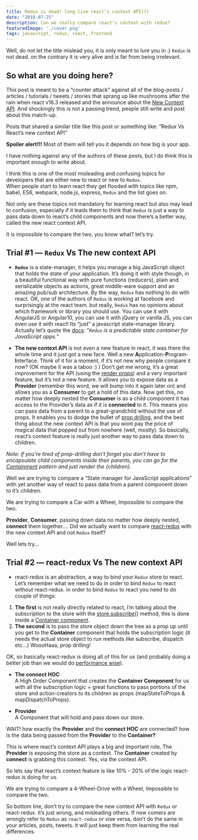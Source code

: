 ```yaml
---
title: Redux is dead! long live react’s context API(?)
date: "2018-07-25"
description: Can we really compare react's context with redux?
featuredImage: './cover.png'
tags: javascript, redux, react, frontend
---
```


Well, do not let the title mislead you, it is only meant to lure you in :) 
`Redux` is not dead. on the contrary it is very alive and is far from being irrelevant.

## So what are you doing here?

This post is meant to be a “counter attack” against all of the blog-posts / articles / tutorials / tweets / stories that sprang up like mushrooms after the rain when react v16.3 released and the announce about the [New Context API](https://reactjs.org/blog/2018/03/29/react-v-16-3.html).
And shockingly this is not a passing trend, people still write and post about this match-up.

Posts that shared a similar title like this post or something like:
“Redux Vs React’s new context API”

**Spoiler alert!!!**
Most of them will tell you it depends on how big is your app.

I have nothing against any of the authors of these posts, but I do think this is important enough to write about.

I think this is one of the most misleading and confusing topics for developers that are either new to react or new to `Redux`.   
When people start to learn react they get flooded with topics like npm, babel, ES6, webpack, node.js, express, `Redux` and the list goes on.

Not only are these topics not mandatory for learning react but also may lead to confusion, especially if it leads them to think that `Redux` is just a way to pass data down to react’s child components and now there’s a better way, called the new react context API.

It is impossible to compare the two, you know what? let’s try.

## Trial #1 — `Redux` Vs The new context API

* **`Redux`** is a state-manager, it helps you manage a big JavaScript object that holds the state of your application.
It’s doing it with style though, in a beautiful functional way with pure functions (reducers), plain and serializable objects as actions, great middle-ware support and an amazing pub/sub architecture.
By the way, `Redux` has nothing to do with react. OK, one of the authors of `Redux` is working at facebook and surprisingly at the react team. but really, `Redux` has no opinions about which framework or library you should use.
You can use it with AngularJS or Angular10, you can use it with jQuery or vanilla JS, you can even use it with react! Its “just” a javascript state-manager library.
Actually let’s quote the [docs](https://redux.js.org/):
“*`Redux` is a predictable state container for JavaScript apps.”*

* **The new context API** is not even a new feature in react, it was there the whole time and it just got a new face. Well a new **A**pplication-**P**rogram-**I**nterface. Think of it for a moment, if it’s not new why people compare it now? (OK maybe it was a taboo :) )
Don’t get me wrong, it’s a great improvement for the API (using the [render props](https://reactjs.org/docs/render-props.html)) and a very important feature, but it’s not a new feature.
It allows you to expose data as a **Provider** (remember this word, we will bump into it again later on) and allows you as a **Consumer** to get a hold of this data.
Now get this, no matter how deeply nested the **Consumer** is as a child component it has access to the Provider’s data as if it is **connected** to it. This means you can pass data from a parent to a great-grandchild without the use of props.
It enables you to dodge the bullet of [prop drilling](https://blog.kentcdodds.com/prop-drilling-bb62e02cb691), and the best thing about the new context API is that you wont pay the price of magical data that popped out from nowhere (well, mostly).
So basically, react’s context feature is really just another way to pass data down to children.

*Note: if you’re tired of prop-drilling don’t forget you don’t have to encapsulate child components inside their parents, you can go for the [Containment](https://reactjs.org/docs/composition-vs-inheritance.html#containment) pattern and just render the {children}.*

Well we are trying to compare a “State manager for JavaScript applications” with yet another way of react to pass data from a parent component down to it’s children.

We are trying to compare a Car with a Wheel, Impossible to compare the two.

**Provider**, **Consumer**, passing down data no matter how deeply nested, **connect** them together…. Did we actually want to compare [react-redux](https://redux.js.org/basics/usage-with-react) with the new context API and not `Redux` itself?

Well lets try…

## Trial #2 — react-redux Vs The new context API

* react-redux is an abstraction, a way to bind your `Redux` store to react.
Let’s remember what we need to do in order to bind `Redux` to react without react-redux.
in order to bind `Redux` to react you need to do couple of things:
1. **The first** is not really directly related to react, I’m talking about the subscription to the store with the [store.subscribe()](https://redux.js.org/api-reference/store#subscribe-listener) method, this is done inside a [Container component](https://redux.js.org/basics/usage-with-react#implementing-container-components).
2. **The second** is to pass the store object down the tree as a prop up until you get to the **Container** component that holds the subscription logic (it needs the actual store object to run methods like subscribe, dispatch etc…)
WoooHaaa, prop drilling!

OK, so basically react-redux is doing all of this for us (and probably doing a better job than we would do [performance wise](https://redux.js.org/basics/usage-with-react#presentational-and-container-components)).

* **The connect HOC**  
A High Order Component that creates the **Container Component** for us with all the subscription logic + great functions to pass portions of the store and action-creators to its children as props (mapStateToProps & mapDispatchToProps).

* **Provider**  
A Component that will hold and pass down our store.

WAIT! how exactly the **Provider** and the **connect HOC** are connected? how is the data being passed from the **Provider** to the **Container?**

This is where react’s context API plays a big and important role,
The **Provider** is exposing the store as a context.
The **Container** created by **connect** is grabbing this context.
Yes, via the context API.

So lets say that react’s context feature is like 10% - 20% of the logic react-redux is doing for us.

We are trying to compare a 4-Wheel-Drive with a Wheel, Impossible to compare the two.

So bottom line, don’t try to compare the new context API with `Redux` or react-redux. it’s just wrong, and misleading others.
If new comers are wrongly refer to `Redux` as `react-redux` or vise versa, don’t do the same in your articles, posts, tweets. it will just keep them from learning the real differences.
